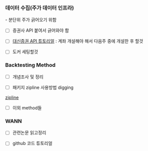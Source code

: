 

### 데이터 수집(주가 데이터 인프라)  

\- 분단위 주가 긁어오기 위함

- [ ] 증권사 API 붙여서 긁어와야 함

- [ ] [대신증권 API 튜토리얼](<https://wikidocs.net/2870>)  : 계좌 개설해야 해서 다음주 중에 개설한 후 할것 

- [ ] 도커 세팅할것  



### Backtesting Method  

- [ ] 개념조사 및 정리

- [ ] 패키지 zipline 사용방법 digging

[	zipline](<https://wikidocs.net/2874>)   

- [ ] 이외 method들  



### WANN

- [ ] 관련논문 읽고정리  

- [ ] github 코드 튜토리얼    

